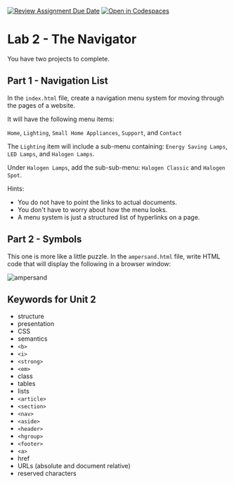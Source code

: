 [![Review Assignment Due Date](https://classroom.github.com/assets/deadline-readme-button-24ddc0f5d75046c5622901739e7c5dd533143b0c8e959d652212380cedb1ea36.svg)](https://classroom.github.com/a/9zowAl3K)
[![Open in Codespaces](https://classroom.github.com/assets/launch-codespace-7f7980b617ed060a017424585567c406b6ee15c891e84e1186181d67ecf80aa0.svg)](https://classroom.github.com/open-in-codespaces?assignment_repo_id=13551811)
# Lab 2 - The Navigator

You have two projects to complete.

## Part 1 - Navigation List

In the `index.html` file, create a navigation menu system for moving through the pages of a website.

It will have the following menu items:

`Home`, `Lighting`, `Small Home Appliances`, `Support`, and `Contact`

The `Lighting` item will include a sub-menu containing: `Energy Saving Lamps`, `LED Lamps`, and `Halogen Lamps`.

Under `Halogen Lamps`, add the sub-sub-menu: `Halogen Classic` and `Halogen Spot`.

Hints:
* You do not have to point the links to actual documents.
* You don't have to worry about how the menu looks.
* A menu system is just a structured list of hyperlinks on a page.

## Part 2 - Symbols 

This one is more like a little puzzle. In the `ampersand.html` file, write HTML code that will display the following in a browser window:

![ampersand](ampersand.png)

## Keywords for Unit 2

* structure
* presentation
* CSS
* semantics
* `<b>`
* `<i>`
* `<strong>`
* `<em>`
* class
* tables
* lists
* `<article>`
* `<section>`
* `<nav>`
* `<aside>`
* `<header>`
* `<hgroup>`
* `<footer>`
* `<a>`
* href
* URLs (absolute and document relative)
* reserved characters